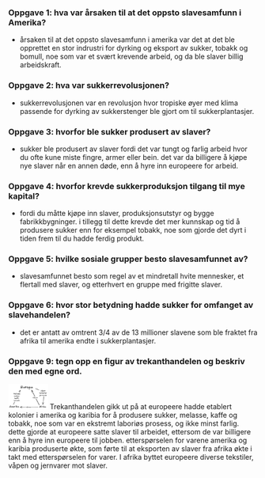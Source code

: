 <body style="width: 80ch; margin: auto;">

### Oppgave 1: hva var årsaken til at det oppsto slavesamfunn i Amerika?
- årsaken til at det oppsto slavesamfunn i amerika var det at det ble opprettet en stor indrustri for dyrking og eksport av sukker,
    tobakk og bomull, noe som var et svært krevende arbeid, og da ble slaver billig arbeidskraft.

### Oppgave 2: hva var sukkerrevolusjonen?
- sukkerrevolusjonen var en revolusjon hvor tropiske øyer med klima passende for dyrking av sukkerstenger ble gjort om til
    sukkerplantasjer.

### Oppgave 3: hvorfor ble sukker produsert av slaver?
- sukker ble produsert av slaver fordi det var tungt og farlig arbeid hvor du ofte kune miste fingre, armer eller bein. det var
    da billigere å kjøpe nye slaver når en annen døde, enn å hyre inn europeere for arbeid.

### Oppgave 4: hvorfor krevde sukkerproduksjon tilgang til mye kapital?
- fordi du måtte kjøpe inn slaver, produksjonsutstyr og bygge fabrikkbygninger. i tillegg til dette krevde det mer kunnskap og tid
    å produsere sukker enn for eksempel tobakk, noe som gjorde det dyrt i tiden frem til du hadde ferdig produkt.

### Oppgave 5: hvilke sosiale grupper besto slavesamfunnet av?
- slavesamfunnet besto som regel av et mindretall hvite mennesker, et flertall med slaver, og etterhvert en gruppe med
    frigitte slaver.

### Oppgave 6: hvor stor betydning hadde sukker for omfanget av slavehandelen?
- det er antatt av omtrent 3/4 av de 13 millioner slavene som ble fraktet fra afrika til amerika endte i sukkerplantasjer.


### Oppgave 9: tegn opp en figur av trekanthandelen og beskriv den med egne ord.
<img src="./trekanthandelen.png" width="80ch"/>
Trekanthandelen gikk ut på at europeere hadde etablert kolonier i amerika og karibia for å produsere
    sukker, melasse, kaffe og tobakk, noe som var en ekstremt laboriøs prosess, og ikke minst farlig.
    dette gjorde at europeere satte slaver til arbeidet, ettersom de var billigere enn å hyre inn
    europeere til jobben. etterspørselen for varene amerika og karibia produserte økte, som førte til
    at eksporten av slaver fra afrika økte i takt med etterspørselen for varer. I afrika byttet
    europeere diverse tekstiler, våpen og jernvarer mot slaver.

<body />
